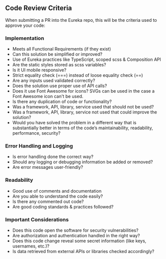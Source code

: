 ## Code Review Criteria

When submitting a PR into the Eureka repo, this will be the criteria used to approve your code:

### Implementation

-   Meets all Functional Requirements (if they exist)
-   Can this solution be simplified or improved?
-   Use of Eureka practices like TypeScript, scoped scss & Composition API
-   Are the static styles stored as scss variables?
-   Is it UI mobile responsive?
-   Strict equality check (===) instead of loose equality check (==)
-   Are any inputs used validated correctly?
-   Does the solution use proper use of API calls?
-   Does it use Font Awesome for icons? SVGs can be used in the case a Font Awesome icon can't be used.
-   Is there any duplication of code or functionality?
-   Was a framework, API, library, service used that should not be used?
-   Was a framework, API, library, service not used that could improve the solution?
-   Would you have solved the problem in a different way that is substantially better in terms of the code’s maintainability, readability, performance, security?

### Error Handling and Logging

-   Is error handling done the correct way?
-   Should any logging or debugging information be added or removed?
-   Are error messages user-friendly?

### Readability

-   Good use of comments and documentation
-   Are you able to understand the code easily?
-   Is there any commented out code?
-   Are good coding standards & practices followed?

### Important Considerations

-   Does this code open the software for security vulnerabilities?
-   Are authorization and authentication handled in the right way?
-   Does this code change reveal some secret information (like keys, usernames, etc.)?
-   Is data retrieved from external APIs or libraries checked accordingly?
